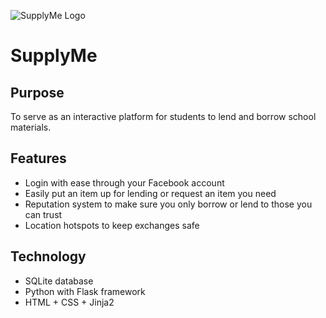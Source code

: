 
![SupplyMe Logo](https://i.imgur.com/u9ZR1na.png)
# SupplyMe
## Purpose
To serve as an interactive platform for students to lend and borrow school materials.
## Features
* Login with ease through your Facebook account
* Easily put an item up for lending or request an item you need
* Reputation system to make sure you only borrow or lend to those you can trust
* Location hotspots to keep exchanges safe

## Technology
* SQLite database
* Python with Flask framework
* HTML + CSS + Jinja2
